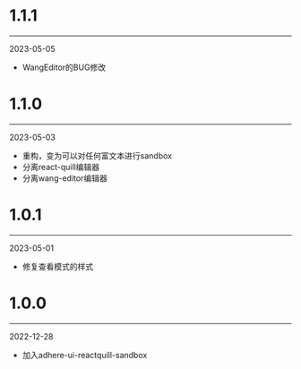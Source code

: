 # 1.1.1

***

2023-05-05

* WangEditor的BUG修改

# 1.1.0

***

2023-05-03

* 重构，变为可以对任何富文本进行sandbox
* 分离react-quill编辑器
* 分离wang-editor编辑器

# 1.0.1

***

2023-05-01

* 修复查看模式的样式

# 1.0.0

***

2022-12-28

* 加入adhere-ui-reactquill-sandbox
